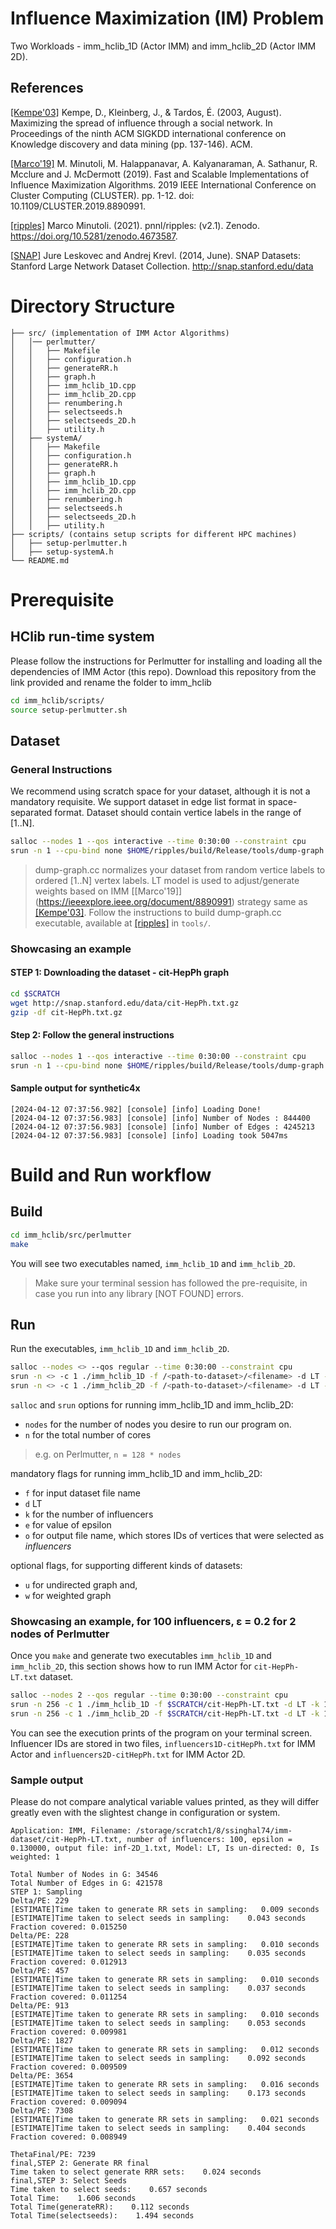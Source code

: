 # Influence Maximization (IM) Problem
Two Workloads - imm_hclib_1D (Actor IMM) and imm_hclib_2D (Actor IMM 2D).

## References
[[Kempe'03]](https://dl.acm.org/doi/10.1145/956750.956769) Kempe, D., Kleinberg, J., & Tardos, É. (2003, August). Maximizing the
           spread of influence through a social network. In Proceedings of the
           ninth ACM SIGKDD international conference on Knowledge discovery and
           data mining (pp. 137-146). ACM.

[[Marco'19]](https://ieeexplore.ieee.org/document/8890991) M. Minutoli, M. Halappanavar, A. Kalyanaraman, A. Sathanur, R. Mcclure and J. McDermott (2019). Fast and Scalable Implementations of Influence Maximization Algorithms. 2019 IEEE International Conference on Cluster Computing (CLUSTER). pp. 1-12. doi: 10.1109/CLUSTER.2019.8890991.

[[ripples]](https://doi.org/10.5281/zenodo.4673587) Marco Minutoli. (2021). pnnl/ripples: (v2.1). Zenodo. https://doi.org/10.5281/zenodo.4673587.

[[SNAP]](http://snap.stanford.edu/data) Jure Leskovec and Andrej Krevl. (2014, June). SNAP Datasets: Stanford Large Network Dataset Collection. http://snap.stanford.edu/data

# Directory Structure
```tree
├── src/ (implementation of IMM Actor Algorithms) 
│   │── perlmutter/
│   │   ├── Makefile
│   │   ├── configuration.h
│   │   ├── generateRR.h
│   │   ├── graph.h
│   │   ├── imm_hclib_1D.cpp
│   │   ├── imm_hclib_2D.cpp
│   │   ├── renumbering.h
│   │   ├── selectseeds.h
│   │   ├── selectseeds_2D.h
│   │   ├── utility.h
│   ├── systemA/
│   │   ├── Makefile
│   │   ├── configuration.h
│   │   ├── generateRR.h
│   │   ├── graph.h
│   │   ├── imm_hclib_1D.cpp
│   │   ├── imm_hclib_2D.cpp
│   │   ├── renumbering.h
│   │   ├── selectseeds.h
│   │   ├── selectseeds_2D.h
│   │   ├── utility.h
├── scripts/ (contains setup scripts for different HPC machines)
│   ├── setup-perlmutter.h
│   ├── setup-systemA.h
└── README.md
```

# Prerequisite
## HClib run-time system
Please follow the instructions for Perlmutter for installing and loading all the dependencies of IMM Actor (this repo).
Download this repository from the link provided and rename the folder to imm_hclib
```bash
cd imm_hclib/scripts/
source setup-perlmutter.sh
```

## Dataset 
### General Instructions
We recommend using scratch space for your dataset, although it is not a mandatory requisite. We support dataset in edge list format in space-separated format. Dataset should contain vertice labels in the range of [1..N].
```bash
salloc --nodes 1 --qos interactive --time 0:30:00 --constraint cpu
srun -n 1 --cpu-bind none $HOME/ripples/build/Release/tools/dump-graph -i /<path-to-dataset>/<filename> -d LT --normalize -o /<path-to-dataset>/<filename>-LT.txt
``` 

> dump-graph.cc normalizes your dataset from random vertice labels to ordered [1..N] vertex labels. LT model is used to adjust/generate weights based on IMM [[Marco'19]] (https://ieeexplore.ieee.org/document/8890991) strategy same as [[Kempe'03]](https://dl.acm.org/doi/10.1145/956750.956769). Follow the instructions to build dump-graph.cc executable, available at [[ripples]](https://doi.org/10.5281/zenodo.4673587) in ``tools/``.

### Showcasing an example
#### STEP 1: Downloading the dataset - cit-HepPh graph 
```bash
cd $SCRATCH
wget http://snap.stanford.edu/data/cit-HepPh.txt.gz 
gzip -df cit-HepPh.txt.gz
```
#### Step 2: Follow the general instructions 
```bash
salloc --nodes 1 --qos interactive --time 0:30:00 --constraint cpu
srun -n 1 --cpu-bind none $HOME/ripples/build/Release/tools/dump-graph -i $SCRATCH/cit-HepPh.txt -d LT --normalize -o $SCRATCH/cit-HepPh-LT.txt
``` 

#### Sample output for synthetic4x
```
[2024-04-12 07:37:56.982] [console] [info] Loading Done!
[2024-04-12 07:37:56.983] [console] [info] Number of Nodes : 844400
[2024-04-12 07:37:56.983] [console] [info] Number of Edges : 4245213
[2024-04-12 07:37:56.983] [console] [info] Loading took 5047ms
```
# Build and Run workflow
## Build
```bash
cd imm_hclib/src/perlmutter
make
```
You will see two executables named, `imm_hclib_1D` and `imm_hclib_2D`.
> Make sure your terminal session has followed the pre-requisite, in case you run into any library [NOT FOUND] errors.

## Run 
Run the executables, `imm_hclib_1D` and `imm_hclib_2D`.
```bash
salloc --nodes <> --qos regular --time 0:30:00 --constraint cpu
srun -n <> -c 1 ./imm_hclib_1D -f /<path-to-dataset>/<filename> -d LT -k <> -e <> -o <>
srun -n <> -c 1 ./imm_hclib_2D -f /<path-to-dataset>/<filename> -d LT -k <> -e <> -o <>
```
`salloc` and `srun` options for running imm_hclib_1D and imm_hclib_2D:
- `nodes` for the number of nodes you desire to run our program on.
- `n` for the total number of cores
> e.g. on Perlmutter, `n = 128 * nodes`
  
mandatory flags for running imm_hclib_1D and imm_hclib_2D:
- `f` for input dataset file name
- `d` LT
- `k` for the number of influencers
- `e` for value of epsilon
- `o` for output file name, which stores IDs of vertices that were selected as *influencers*
  
optional flags, for supporting different kinds of datasets:
- `u` for undirected graph and, 
- `w` for weighted graph
  
### Showcasing an example, for 100 influencers, &epsilon; = 0.2 for 2 nodes of Perlmutter
Once you `make` and generate two executables `imm_hclib_1D` and `imm_hclib_2D`, this section shows how to run IMM Actor for `cit-HepPh-LT.txt` dataset.  
```bash
salloc --nodes 2 --qos regular --time 0:30:00 --constraint cpu
srun -n 256 -c 1 ./imm_hclib_1D -f $SCRATCH/cit-HepPh-LT.txt -d LT -k 100 -e 0.2 -o influencers1D-citHepPh.txt
srun -n 256 -c 1 ./imm_hclib_2D -f $SCRATCH/cit-HepPh-LT.txt -d LT -k 100 -e 0.2 -o influencers2D-citHepPh.txt
```
You can see the execution prints of the program on your terminal screen. Influencer IDs are stored in two files, `influencers1D-citHepPh.txt` for IMM Actor and `influencers2D-citHepPh.txt` for IMM Actor 2D.

### Sample output
Please do not compare analytical variable values printed, as they will differ greatly even with the slightest change in configuration or system.
```
Application: IMM, Filename: /storage/scratch1/8/ssinghal74/imm-dataset/cit-HepPh-LT.txt, number of influencers: 100, epsilon = 0.130000, output file: inf-2D_1.txt, Model: LT, Is un-directed: 0, Is weighted: 1

Total Number of Nodes in G: 34546
Total Number of Edges in G: 421578
STEP 1: Sampling
Delta/PE: 229
[ESTIMATE]Time taken to generate RR sets in sampling:   0.009 seconds
[ESTIMATE]Time taken to select seeds in sampling:    0.043 seconds
Fraction covered: 0.015250
Delta/PE: 228
[ESTIMATE]Time taken to generate RR sets in sampling:   0.010 seconds
[ESTIMATE]Time taken to select seeds in sampling:    0.035 seconds
Fraction covered: 0.012913
Delta/PE: 457
[ESTIMATE]Time taken to generate RR sets in sampling:   0.010 seconds
[ESTIMATE]Time taken to select seeds in sampling:    0.037 seconds
Fraction covered: 0.011254
Delta/PE: 913
[ESTIMATE]Time taken to generate RR sets in sampling:   0.010 seconds
[ESTIMATE]Time taken to select seeds in sampling:    0.053 seconds
Fraction covered: 0.009981
Delta/PE: 1827
[ESTIMATE]Time taken to generate RR sets in sampling:   0.012 seconds
[ESTIMATE]Time taken to select seeds in sampling:    0.092 seconds
Fraction covered: 0.009509
Delta/PE: 3654
[ESTIMATE]Time taken to generate RR sets in sampling:   0.016 seconds
[ESTIMATE]Time taken to select seeds in sampling:    0.173 seconds
Fraction covered: 0.009094
Delta/PE: 7308
[ESTIMATE]Time taken to generate RR sets in sampling:   0.021 seconds
[ESTIMATE]Time taken to select seeds in sampling:    0.404 seconds
Fraction covered: 0.008949

ThetaFinal/PE: 7239
final,STEP 2: Generate RR final
Time taken to select generate RRR sets:    0.024 seconds
final,STEP 3: Select Seeds
Time taken to select seeds:    0.657 seconds
Total Time:    1.606 seconds
Total Time(generateRR):    0.112 seconds
Total Time(selectseeds):    1.494 seconds
```
